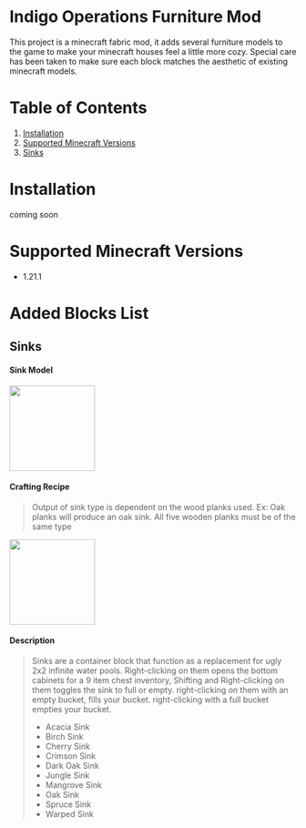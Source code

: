 # Indigo Operations Furniture Mod
This project is a minecraft fabric mod, it adds several furniture models to the game to make your minecraft houses feel a little more cozy. Special care has been taken to make sure each block matches the aesthetic of existing minecraft models.

# Table of Contents
1. [Installation](#installation)
2. [Supported Minecraft Versions](#supported-minecraft-versions)
3. [Sinks](#sinks)

# Installation
coming soon

# Supported Minecraft Versions
- 1.21.1

# Added Blocks List

## Sinks

#### Sink Model

<img src="https://imgur.com/zZniCKo.png" width="150" height="150" />

#### Crafting Recipe
>Output of sink type is dependent on the wood planks used. Ex: Oak planks will produce an oak sink. All five wooden planks must be of the same type

<img src="https://imgur.com/kvqkX4N.png" width="150" height="150" />

#### Description
>
>Sinks are a container block that function as a replacement for ugly 2x2 infinite water pools. Right-clicking on them opens the bottom cabinets for a 9 item chest inventory, Shifting and Right-clicking on them toggles the sink to full or empty. right-clicking on them with an empty bucket, fills your bucket. right-clicking with a full bucket empties your bucket.
>- Acacia Sink
>- Birch Sink
>- Cherry Sink
>- Crimson Sink
>- Dark Oak Sink
>- Jungle Sink
>- Mangrove Sink
>- Oak Sink
>- Spruce Sink
>- Warped Sink
